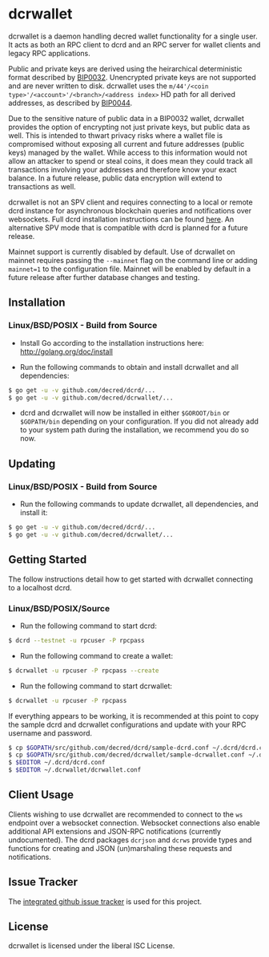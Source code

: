 dcrwallet
=========

dcrwallet is a daemon handling decred wallet functionality for a
single user.  It acts as both an RPC client to dcrd and an RPC server
for wallet clients and legacy RPC applications.

Public and private keys are derived using the heirarchical
deterministic format described by
[BIP0032](https://github.com/bitcoin/bips/blob/master/bip-0032.mediawiki).
Unencrypted private keys are not supported and are never written to
disk.  dcrwallet uses the
`m/44'/<coin type>'/<account>'/<branch>/<address index>`
HD path for all derived addresses, as described by
[BIP0044](https://github.com/bitcoin/bips/blob/master/bip-0044.mediawiki).

Due to the sensitive nature of public data in a BIP0032 wallet,
dcrwallet provides the option of encrypting not just private keys, but
public data as well.  This is intended to thwart privacy risks where a
wallet file is compromised without exposing all current and future
addresses (public keys) managed by the wallet. While access to this
information would not allow an attacker to spend or steal coins, it
does mean they could track all transactions involving your addresses
and therefore know your exact balance.  In a future release, public data
encryption will extend to transactions as well.

dcrwallet is not an SPV client and requires connecting to a local or
remote dcrd instance for asynchronous blockchain queries and
notifications over websockets.  Full dcrd installation instructions
can be found [here](https://github.com/decred/dcrd).  An alternative
SPV mode that is compatible with dcrd is planned for a future release.

Mainnet support is currently disabled by default.  Use of dcrwallet on
mainnet requires passing the `--mainnet` flag on the command line or
adding `mainnet=1` to the configuration file.  Mainnet will be enabled
by default in a future release after further database changes and
testing.

## Installation

### Linux/BSD/POSIX - Build from Source

- Install Go according to the installation instructions here:
  http://golang.org/doc/install

- Run the following commands to obtain and install dcrwallet and all
  dependencies:
```bash
$ go get -u -v github.com/decred/dcrd/...
$ go get -u -v github.com/decred/dcrwallet/...
```

- dcrd and dcrwallet will now be installed in either ```$GOROOT/bin``` or
  ```$GOPATH/bin``` depending on your configuration.  If you did not already
  add to your system path during the installation, we recommend you do so now.

## Updating

### Linux/BSD/POSIX - Build from Source

- Run the following commands to update dcrwallet, all dependencies, and install it:

```bash
$ go get -u -v github.com/decred/dcrd/...
$ go get -u -v github.com/decred/dcrwallet/...
```

## Getting Started

The follow instructions detail how to get started with dcrwallet
connecting to a localhost dcrd.

### Linux/BSD/POSIX/Source

- Run the following command to start dcrd:

```bash
$ dcrd --testnet -u rpcuser -P rpcpass
```

- Run the following command to create a wallet:

```bash
$ dcrwallet -u rpcuser -P rpcpass --create
```

- Run the following command to start dcrwallet:

```bash
$ dcrwallet -u rpcuser -P rpcpass
```

If everything appears to be working, it is recommended at this point to
copy the sample dcrd and dcrwallet configurations and update with your
RPC username and password.

```bash
$ cp $GOPATH/src/github.com/decred/dcrd/sample-dcrd.conf ~/.dcrd/dcrd.conf
$ cp $GOPATH/src/github.com/decred/dcrwallet/sample-dcrwallet.conf ~/.dcrwallet/dcrwallet.conf
$ $EDITOR ~/.dcrd/dcrd.conf
$ $EDITOR ~/.dcrwallet/dcrwallet.conf
```

## Client Usage

Clients wishing to use dcrwallet are recommended to connect to the
`ws` endpoint over a websocket connection.
Websocket connections also enable additional API extensions and
JSON-RPC notifications (currently undocumented).  The dcrd packages
`dcrjson` and `dcrws` provide types and functions for creating and
JSON (un)marshaling these requests and notifications.

## Issue Tracker

The [integrated github issue tracker](https://github.com/decred/dcrwallet/issues)
is used for this project.

## License

dcrwallet is licensed under the liberal ISC License.

